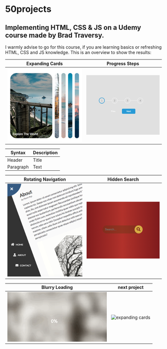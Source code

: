 # 50projects

## Implementing HTML, CSS &amp; JS on a Udemy course made by Brad Traversy.

I warmly advise to go for this course, if you are learning basics or refreshing HTML, CSS and JS knowledge.
This is an overview to show the results:

| Expanding Cards | Progress Steps|
| ------ | ------ |
| [![expanding cards](images/01.png)](https://krisbaranski.github.io/50projects/course/01.expanding_cards/index.html) | ![progress steps](images/02.png)|


| Syntax | Description |
| ----------- | ----------- |
| Header | Title |
| Paragraph | Text |


| Rotating Navigation | Hidden Search |
| ------ | ------ |
| ![rotating navigation](images/03.png) | ![hidden search](images/04.png) |





| Blurry Loading | next project |
| ------ | ------ |
| ![blurry loading](images/05.gif) | ![expanding cards](images/06.png) |




